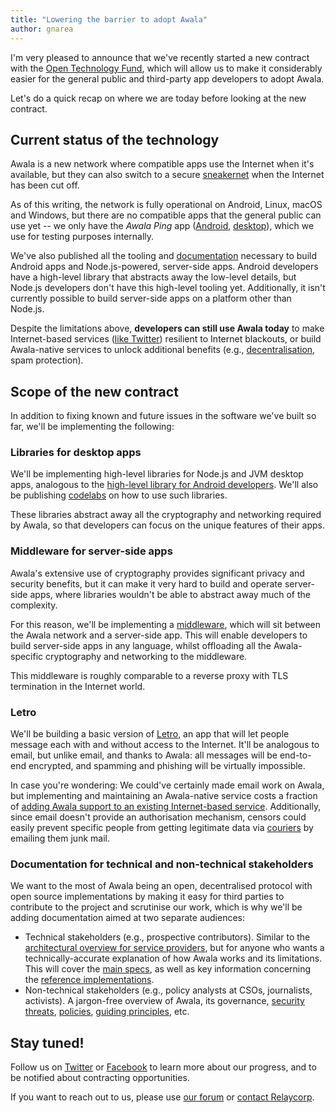 ```yaml
---
title: "Lowering the barrier to adopt Awala"
author: gnarea
---
```


I'm very pleased to announce that we've recently started a new contract with the [Open Technology Fund](https://www.opentech.fund/), which will allow us to make it considerably easier for the general public and third-party app developers to adopt Awala.

Let's do a quick recap on where we are today before looking at the new contract.

## Current status of the technology

Awala is a new network where compatible apps use the Internet when it's available, but they can also switch to a secure [sneakernet](https://en.wikipedia.org/wiki/Sneakernet) when the Internet has been cut off.

As of this writing, the network is fully operational on Android, Linux, macOS and Windows, but there are no compatible apps that the general public can use yet -- we only have the _Awala Ping_ app ([Android](https://play.google.com/store/apps/details?id=tech.relaycorp.ping), [desktop](https://www.npmjs.com/package/@relaycorp/awala-ping)), which we use for testing purposes internally.

We've also published all the tooling and [documentation](/service-providers/implementation/) necessary to build Android apps and Node.js-powered, server-side apps. Android developers have a high-level library that abstracts away the low-level details, but Node.js developers don't have this high-level tooling yet. Additionally, it isn't currently possible to build server-side apps on a platform other than Node.js.

Despite the limitations above, **developers can still use Awala today** to make Internet-based services ([like Twitter](https://github.com/AwalaNetwork/poc)) resilient to Internet blackouts, or build Awala-native services to unlock additional benefits (e.g., [decentralisation](/service-providers/implementation/architecture#awala-makes-centralisation-a-spectrum), spam protection).

## Scope of the new contract

In addition to fixing known and future issues in the software we've built so far, we'll be implementing the following:

### Libraries for desktop apps

We'll be implementing high-level libraries for Node.js and JVM desktop apps, analogous to the [high-level library for Android developers](https://github.com/relaycorp/awala-endpoint-android). We'll also be publishing [codelabs](https://codelabs.awala.network/) on how to use such libraries.

These libraries abstract away all the cryptography and networking required by Awala, so that developers can focus on the unique features of their apps.

### Middleware for server-side apps

Awala's extensive use of cryptography provides significant privacy and security benefits, but it can make it very hard to build and operate server-side apps, where libraries wouldn't be able to abstract away much of the complexity.

For this reason, we'll be implementing a [middleware](https://github.com/relaycorp/relayverse/issues/28), which will sit between the Awala network and a server-side app. This will enable developers to build server-side apps in any language, whilst offloading all the Awala-specific cryptography and networking to the middleware.

This middleware is roughly comparable to a reverse proxy with TLS termination in the Internet world.

### Letro

We'll be building a basic version of [Letro](https://letro.app/en/), an app that will let people message each with and without access to the Internet. It'll be analogous to email, but unlike email, and thanks to Awala: all messages will be end-to-end encrypted, and spamming and phishing will be virtually impossible.

In case you're wondering: We could've certainly made email work on Awala, but implementing and maintaining an Awala-native service costs a fraction of [adding Awala support to an existing Internet-based service](/service-providers/implementation/architecture#adding-awala-support-to-existing-internet-based-services). Additionally, since email doesn't provide an authorisation mechanism, censors could easily prevent specific people from getting legitimate data via [couriers](/couriers) by emailing them junk mail.

### Documentation for technical and non-technical stakeholders

We want to the most of Awala being an open, decentralised protocol with open source implementations by making it easy for third parties to contribute to the project and scrutinise our work, which is why we'll be adding documentation aimed at two separate audiences:

- Technical stakeholders (e.g., prospective contributors). Similar to the [architectural overview for service providers](/service-providers/implementation/architecture), but for anyone who wants a technically-accurate explanation of how Awala works and its limitations. This will cover the [main specs](https://specs.awala.network/), as well as key information concerning the [reference implementations](https://github.com/search?q=topic%3Aawala+org%3Arelaycorp).
- Non-technical stakeholders (e.g., policy analysts at CSOs, journalists, activists). A jargon-free overview of Awala, its governance, [security threats](https://specs.awala.network/RS-019), [policies](https://awala.network/legal/), [guiding principles](/way), etc.

## Stay tuned!

Follow us on [Twitter](https://twitter.com/AwalaNetwork) or [Facebook](https://www.facebook.com/AwalaNetwork) to learn more about our progress, and to be notified about contracting opportunities.

If you want to reach out to us, please use [our forum](https://community.awala.network/) or [contact Relaycorp](https://relaycorp.tech/).
